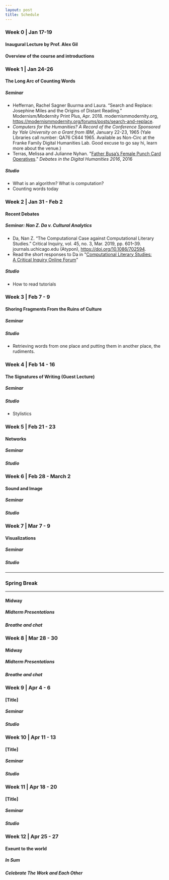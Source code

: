 ```yaml
---
layout: post
title: Schedule
---
```


### Week 0 | Jan 17-19

#### Inaugural Lecture by Prof. Alex Gil

#### Overview of the course and introductions


### Week 1 | Jan 24-26

#### The Long Arc of Counting Words

##### Seminar

- Heffernan, Rachel Sagner Buurma and Laura. “Search and Replace: Josephine Miles and the Origins of Distant Reading.” Modernism/Modernity Print Plus, Apr. 2018. modernismmodernity.org, https://modernismmodernity.org/forums/posts/search-and-replace.
-  *Computers for the Humanities? A Record of the Conference Sponsored by Yale University on a Grant from IBM*, January 22-23, 1965 (Yale Libraries call number: QA76 C644 1965. Available as Non-Circ at the Franke Family Digital Humanities Lab. Good excuse to go say hi, learn more about the venue.)
- Terras, Melissa and Julianne Nyhan. "[Father Busa’s Female Punch Card Operatives](https://dhdebates.gc.cuny.edu/read/untitled/section/1e57217b-f262-4f25-806b-4fcf1548beb5)." *Debates in the Digital Humanities 2016*, 2016

##### Studio

- What is an algorithm? What is computation?
- Counting words today


### Week 2 | Jan 31 - Feb 2

#### Recent Debates

##### Seminar: Nan Z. Da v. Cultural Analytics

- Da, Nan Z. “The Computational Case against Computational Literary Studies.” Critical Inquiry, vol. 45, no. 3, Mar. 2019, pp. 601–39. journals.uchicago.edu (Atypon), https://doi.org/10.1086/702594.
- Read the short responses to Da in "[Computational Literary Studies: A Critical Inquiry Online Forum](https://critinq.wordpress.com/2019/03/31/computational-literary-studies-a-critical-inquiry-online-forum/)"

##### Studio

- How to read tutorials


### Week 3 | Feb 7 - 9

#### Shoring Fragments From the Ruins of Culture

##### Seminar 

##### Studio 

- Retrieving words from one place and putting them in another place, the rudiments.


### Week 4 | Feb 14 - 16

#### The Signatures of Writing (Guest Lecture)

##### Seminar 

##### Studio 

- Stylistics


### Week 5 | Feb 21 - 23

#### Networks

##### Seminar 

##### Studio 


### Week 6 | Feb 28 - March 2

#### Sound and Image

##### Seminar 

##### Studio 



### Week 7 | Mar 7 - 9

#### Visualizations

##### Seminar 

##### Studio 


---

### Spring Break

---

#### Midway

##### Midterm Presentations

##### Breathe and chat


### Week 8 | Mar 28 - 30

#### Midway

##### Midterm Presentations

##### Breathe and chat


### Week 9 | Apr 4 - 6

#### [Title]

##### Seminar 

##### Studio 


### Week 10 | Apr 11 - 13

#### [Title]

##### Seminar 

##### Studio 


### Week 11 | Apr 18 - 20

#### [Title]

##### Seminar 

##### Studio 


### Week 12 | Apr 25 - 27

#### Exeunt to the world

##### In Sum

##### Celebrate The Work and Each Other